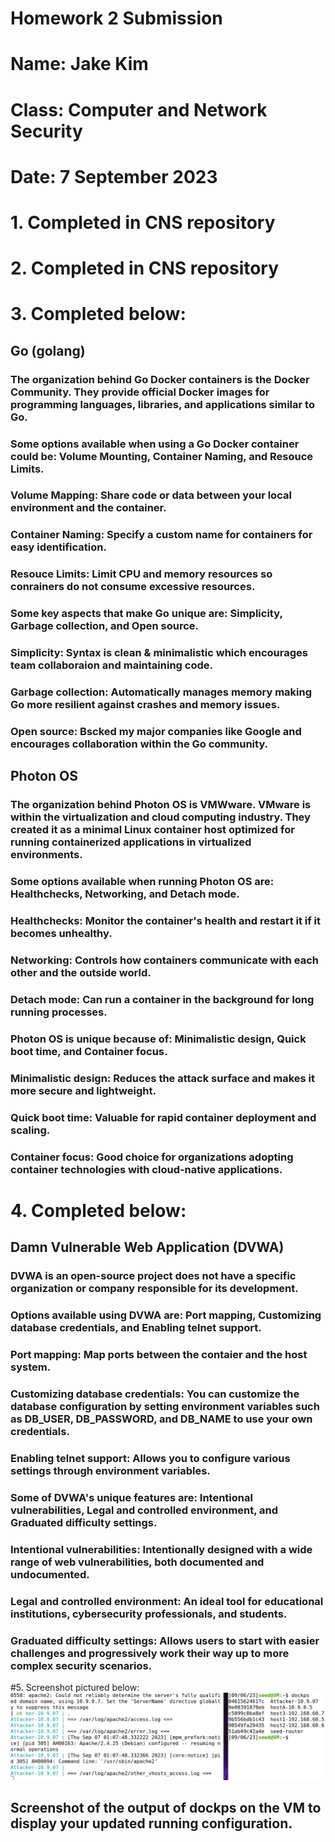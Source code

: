 # **Homework 2 Submission**
# Name: Jake Kim
# Class: Computer and Network Security
# Date: 7 September 2023


# 1. Completed in CNS repository 

# 2. Completed in CNS repository

# 3. Completed below:
##  Go (golang)
### The organization behind Go Docker containers is the Docker Community. They provide official Docker images for programming languages, libraries, and applications similar to Go. 
### Some options available when using a Go Docker container could be: Volume Mounting, Container Naming, and Resouce Limits.
### Volume Mapping: Share code or data between your local environment and the container.
### Container Naming: Specify a custom name for containers for easy identification.
### Resouce Limits: Limit CPU and memory resources so conrainers do not consume excessive resources.
### Some key aspects that make Go unique are: Simplicity, Garbage collection, and Open source.
### Simplicity: Syntax is clean & minimalistic which encourages team collaboraion and maintaining code.
### Garbage collection: Automatically manages memory making Go more resilient against crashes and memory issues.
### Open source: Bscked my major companies like Google and encourages collaboration within the Go community.

##  Photon OS
### The organization behind Photon OS is VMWware. VMware is within the virtualization and cloud computing industry. They created it as a minimal Linux container host optimized for running containerized applications in virtualized environments. 
### Some options available when running Photon OS are: Healthchecks, Networking, and Detach mode.
### Healthchecks: Monitor the container's health and restart it if it becomes unhealthy.
### Networking: Controls how containers communicate with each other and the outside world.
### Detach mode: Can run a container in the background for long running processes.
### Photon OS is unique because of: Minimalistic design, Quick boot time, and Container focus.
### Minimalistic design: Reduces the attack surface and makes it more secure and lightweight.
### Quick boot time: Valuable for rapid container deployment and scaling.
### Container focus: Good choice for organizations adopting container technologies with cloud-native applications.

# 4. Completed below:
## Damn Vulnerable Web Application (DVWA)
### DVWA is an open-source project does not have a specific organization or company responsible for its development.
### Options available using DVWA are: Port mapping, Customizing database credentials, and Enabling telnet support.
### Port mapping: Map ports between the contaier and the host system.
### Customizing database credentials: You can customize the database configuration by setting environment variables such as DB_USER, DB_PASSWORD, and DB_NAME to use your own credentials.
### Enabling telnet support: Allows you to configure various settings through environment variables.
### Some of DVWA's unique features are: Intentional vulnerabilities, Legal and controlled environment, and Graduated difficulty settings.
### Intentional vulnerabilities: Intentionally designed with a wide range of web vulnerabilities, both documented and undocumented.
### Legal and controlled environment: An ideal tool for educational institutions, cybersecurity professionals, and students.
### Graduated difficulty settings: Allows users to start with easier challenges and progressively work their way up to more complex security scenarios.

#5. Screenshot pictured below:
![Screenshot for Problem 5.](HW2/Screenshots/HW2b.png)
## Screenshot of the output of dockps on the VM to display your updated running configuration.

